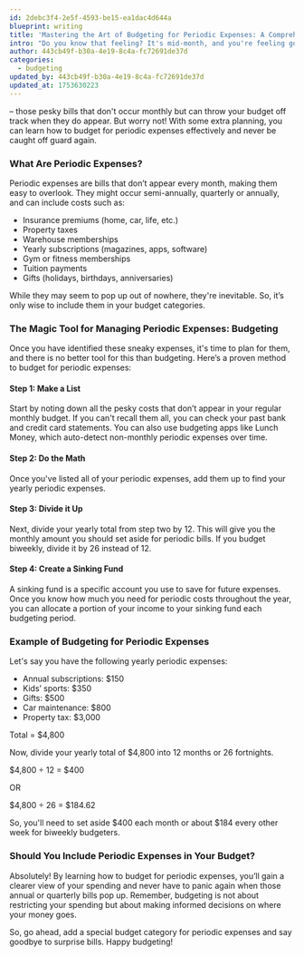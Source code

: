 ```yaml
---
id: 2debc3f4-2e5f-4593-be15-ea1dac4d644a
blueprint: writing
title: 'Mastering the Art of Budgeting for Periodic Expenses: A Comprehensive Guide'
intro: "Do you know that feeling? It's mid-month, and you're feeling good about your budget. You've managed your expenses well, even saved a little something for that movie night, and then, out of the blue, your yearly Amazon Prime subscription is up for renewal. Suddenly, your well-planned budget is in disarray."
author: 443cb49f-b30a-4e19-8c4a-fc72691de37d
categories:
  - budgeting
updated_by: 443cb49f-b30a-4e19-8c4a-fc72691de37d
updated_at: 1753630223
---
```

– those pesky bills that don't occur monthly but can throw your budget off track when they do appear. But worry not! With some extra planning, you can learn how to budget for periodic expenses effectively and never be caught off guard again.

### What Are Periodic Expenses?

Periodic expenses are bills that don’t appear every month, making them easy to overlook. They might occur semi-annually, quarterly or annually, and can include costs such as:

- Insurance premiums (home, car, life, etc.)
- Property taxes
- Warehouse memberships
- Yearly subscriptions (magazines, apps, software)
- Gym or fitness memberships
- Tuition payments
- Gifts (holidays, birthdays, anniversaries)

While they may seem to pop up out of nowhere, they're inevitable. So, it’s only wise to include them in your budget categories.

### The Magic Tool for Managing Periodic Expenses: Budgeting
Once you have identified these sneaky expenses, it's time to plan for them, and there is no better tool for this than budgeting. Here’s a proven method to budget for periodic expenses:

#### Step 1: Make a List
Start by noting down all the pesky costs that don’t appear in your regular monthly budget. If you can't recall them all, you can check your past bank and credit card statements. You can also use budgeting apps like Lunch Money, which auto-detect non-monthly periodic expenses over time.

#### Step 2: Do the Math
Once you've listed all of your periodic expenses, add them up to find your yearly periodic expenses.

#### Step 3: Divide it Up
Next, divide your yearly total from step two by 12. This will give you the monthly amount you should set aside for periodic bills. If you budget biweekly, divide it by 26 instead of 12.

#### Step 4: Create a Sinking Fund
A sinking fund is a specific account you use to save for future expenses. Once you know how much you need for periodic costs throughout the year, you can allocate a portion of your income to your sinking fund each budgeting period.

### Example of Budgeting for Periodic Expenses
Let's say you have the following yearly periodic expenses:

- Annual subscriptions: $150
- Kids’ sports: $350
- Gifts: $500
- Car maintenance: $800
- Property tax: $3,000

Total = $4,800

Now, divide your yearly total of $4,800 into 12 months or 26 fortnights.

$4,800 ÷ 12 = $400

OR

$4,800 ÷ 26 = $184.62

So, you'll need to set aside $400 each month or about $184 every other week for biweekly budgeters.

### Should You Include Periodic Expenses in Your Budget?

Absolutely! By learning how to budget for periodic expenses, you’ll gain a clearer view of your spending and never have to panic again when those annual or quarterly bills pop up. Remember, budgeting is not about restricting your spending but about making informed decisions on where your money goes.

So, go ahead, add a special budget category for periodic expenses and say goodbye to surprise bills. Happy budgeting!